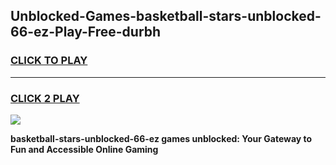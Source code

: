 
## Unblocked-Games-basketball-stars-unblocked-66-ez-Play-Free-durbh
<h3>
<a href="https://premium76.site?title=basketball-stars-unblocked-66-ez&ref=21A">CLICK TO PLAY</a></h3>
<hr>

<h3>
<a href="https://premium76.site?title=basketball-stars-unblocked-66-ez&ref=21A">CLICK 2 PLAY</a>
  
</h3>

<a href="https://premium76.site?title=basketball-stars-unblocked-66-ez&ref=21A"><img src="https://clearcache.store/games.png"></a>


**basketball-stars-unblocked-66-ez games unblocked: Your Gateway to Fun and Accessible Online Gaming**
